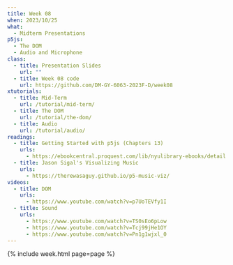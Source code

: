 ```yaml
---
title: Week 08
when: 2023/10/25
what:
  - Midterm Presentations
p5js:
  - The DOM
  - Audio and Microphone
class:
  - title: Presentation Slides
    url: ""
  - title: Week 08 code
    url: https://github.com/DM-GY-6063-2023F-D/week08
xtutorials:
  - title: Mid-Term
    url: /tutorial/mid-term/
  - title: The DOM
    url: /tutorial/the-dom/
  - title: Audio
    url: /tutorial/audio/
readings:
  - title: Getting Started with p5js (Chapters 13)
    urls:
      - https://ebookcentral.proquest.com/lib/nyulibrary-ebooks/detail.action?docID=4333728
  - title: Jason Sigal's Visualizing Music
    urls:
      - https://therewasaguy.github.io/p5-music-viz/
videos:
  - title: DOM
    urls:
      - https://www.youtube.com/watch?v=p7UoTEVfy1I
  - title: Sound
    urls:
      - https://www.youtube.com/watch?v=TS0sEo6pLow
      - https://www.youtube.com/watch?v=Tcj99jHe1OY
      - https://www.youtube.com/watch?v=Pn1g1wjxl_0
---
```

{% include week.html page=page %}
